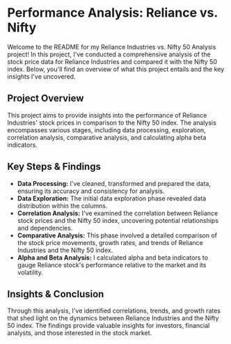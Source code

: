 # Performance Analysis: Reliance vs. Nifty

Welcome to the README for my Reliance Industries vs. Nifty 50 Analysis project! In this project, I've conducted a comprehensive analysis of the stock price data for Reliance Industries and compared it with the Nifty 50 index. Below, you'll find an overview of what this project entails and the key insights I've uncovered.

## Project Overview

This project aims to provide insights into the performance of Reliance Industries' stock prices in comparison to the Nifty 50 index. The analysis encompasses various stages, including data processing, exploration, correlation analysis, comparative analysis, and calculating alpha beta indicators.

## Key Steps & Findings

- **Data Processing:** I've cleaned, transformed and prepared the data, ensuring its accuracy and consistency for analysis.
- **Data Exploration:** The initial data exploration phase revealed data distribution within the columns.
- **Correlation Analysis:** I've examined the correlation between Reliance stock prices and the Nifty 50 index, uncovering potential relationships and dependencies.
- **Comparative Analysis:** This phase involved a detailed comparison of the stock price movements, growth rates, and trends of Reliance Industries and the Nifty 50 index.
- **Alpha and Beta Analysis:** I calculated alpha and beta indicators to gauge Reliance stock's performance relative to the market and its volatility.

## Insights & Conclusion

Through this analysis, I've identified correlations, trends, and growth rates that shed light on the dynamics between Reliance Industries and the Nifty 50 index. The findings provide valuable insights for investors, financial analysts, and those interested in the stock market.


